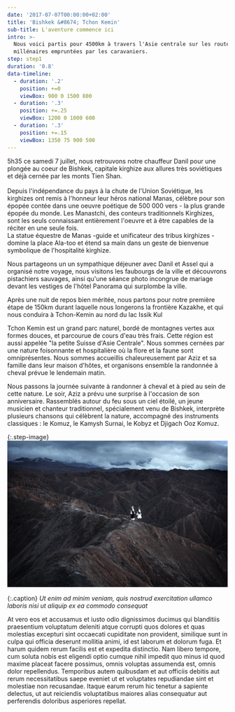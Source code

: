 ```yaml
---
date: '2017-07-07T00:00:00+02:00'
title: 'Bishkek &#8674; Tchon Kemin'
sub-title: L'aventure commence ici
intro: >-
  Nous voici partis pour 4500km à travers l'Asie centrale sur les routes
  millénaires empruntées par les caravaniers.
step: step1
duration: '0.8'
data-timeline:
  - duration: '.2'
    position: +=0
    viewBox: 900 0 1500 800
  - duration: '.3'
    position: +=.25
    viewBox: 1200 0 1000 600
  - duration: '.3'
    position: +=.15
    viewBox: 1350 75 900 500
---
```

5h35 ce samedi 7 juillet, nous retrouvons notre chauffeur Danil pour une plongée au coeur de Bishkek, capitale kirghize aux allures très soviétiques et déjà cernée par les monts Tien Shan. \
\
Depuis l'indépendance du pays à la chute de l'Union Soviétique, les kirghizes ont remis à l'honneur leur héros national Manas, célèbre pour son épopée contée dans une oeuvre poétique de 500 000 vers - la plus grande épopée du monde. Les Manastchi, des conteurs traditionnels Kirghizes, sont les seuls connaissant entièrement l'oeuvre et à être capables de la réciter en une seule fois.\
La statue équestre de Manas -guide et unificateur des tribus kirghizes - domine la place Ala-too et étend sa main dans un geste de bienvenue symbolique de l'hospitalité kirghize.

Nous partageons un un sympathique déjeuner avec Danil et Assel qui a organisé notre voyage, nous visitons les faubourgs de la ville et découvrons pistachiers sauvages, ainsi qu'une séance photo incongrue de mariage devant les vestiges de l'hôtel Panorama qui surplombe la ville.

Après une nuit de repos bien méritée, nous partons pour notre première étape de 150km durant laquelle nous longerons la frontière Kazakhe, et qui nous conduira à Tchon-Kemin au nord du lac Issik Kul

Tchon Kemin est un grand parc naturel, bordé de montagnes vertes aux formes douces, et parcourue de cours d'eau très frais. Cette région est aussi appelée "la petite Suisse d'Asie Centrale". Nous sommes cernées par une nature foisonnante et hospitalière où la flore et la faune sont omniprésentes. Nous sommes accueillis chaleureusement par Aziz et sa famille dans leur maison d'hôtes, et organisons ensemble la randonnée à cheval prévue le lendemain matin. 

Nous passons la journée suivante à randonner à cheval et à pied au sein de cette nature. Le soir, Aziz a prévu une surprise à l'occasion de son anniversaire. Rassemblés autour du feu sous un ciel étoilé, un jeune musicien et chanteur traditionnel, spécialement venu de Bishkek, interprète plusieurs chansons qui célèbrent la nature, accompagné des instruments classiques : le Komuz, le Kamysh Surnai, le Kobyz et Djigach Ooz Komuz.





{:.step-image}
[![](/assets/img/uploads/kirghyzstan.jpeg)](/assets/img/uploads/kirghyzstan.jpeg "kirghyzstan")

{:.caption}
_Ut enim ad minim veniam, quis nostrud exercitation ullamco laboris nisi ut aliquip ex ea commodo consequat_

At vero eos et accusamus et iusto odio dignissimos ducimus qui blanditiis praesentium voluptatum deleniti atque corrupti quos dolores et quas molestias excepturi sint occaecati cupiditate non provident, similique sunt in culpa qui officia deserunt mollitia animi, id est laborum et dolorum fuga. Et harum quidem rerum facilis est et expedita distinctio. Nam libero tempore, cum soluta nobis est eligendi optio cumque nihil impedit quo minus id quod maxime placeat facere possimus, omnis voluptas assumenda est, omnis dolor repellendus. Temporibus autem quibusdam et aut officiis debitis aut rerum necessitatibus saepe eveniet ut et voluptates repudiandae sint et molestiae non recusandae. Itaque earum rerum hic tenetur a sapiente delectus, ut aut reiciendis voluptatibus maiores alias consequatur aut perferendis doloribus asperiores repellat.
